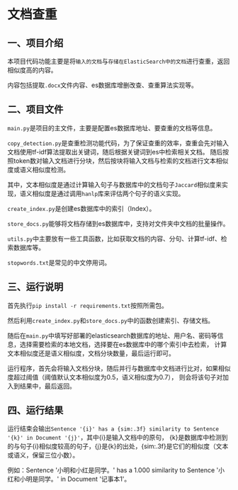 # 文档查重
## 一、项目介绍
本项目代码功能主要是将`输入的文档`与`存储在ElasticSearch中的文档`进行查重，返回相似度高的内容。

内容包括提取`.docx`文件内容、es数据库增删改查、查重算法实现等。

## 二、项目文件
`main.py`是项目的主文件，主要是配置es数据库地址、要查重的文档等信息。

`copy_detection.py`是查重检测功能代码，为了保证查重的效率，查重会先对输入文档使用tf-idf算法提取出关键词，随后根据关键词到es中检索相关文档。
随后按照token数对输入文档进行分块，然后按块将输入文档与检索的文档进行文本相似度或语义相似度检测。

其中，文本相似度是通过计算输入句子与数据库中的文档句子`Jaccard`相似度来实现，语义相似度是通过调用`hanlp`库来评估两个句子的语义实现。

`create_index.py`是创建es数据库中的索引（Index）。

`store_docs.py`能够将文档存储到es数据库中，支持对文件夹中文档的批量操作。

`utils.py`中主要放有一些工具函数，比如获取文档的内容、分句、计算tf-idf、检索数据库等。

`stopwords.txt`是常见的中文停用词。


## 三、运行说明
首先执行`pip install -r requirements.txt`按照所需包。

然后利用`create_index.py`和`store_docs.py`中的函数创建索引、存储文档。

随后在`main.py`中填写好部署的elasticsearch数据库的地址、用户名、密码等信息，选择需要检索的本地文档，选择要在es数据库中的哪个索引中去检索，
计算文本相似度还是语义相似度，文档分块数量，最后运行即可。

运行程序，首先会将输入文档分块，随后并行与数据库中文档进行比对，如果相似度超过阈值（阈值默认文本相似度为0.5，语义相似度为0.7），
则会将该句子对加入到结果中，最后返回。

## 四、运行结果
运行结束会输出`Sentence '{i}' has a {sim:.3f} similarity to Sentence '{k}' in Document '{j}'`，其中{i}是输入文档中的原句，
{k}是数据库中检测到的与句子{i}相似度较高的句子，{j}是{k}的出处，{sim:.3f}是它们的相似度（文本或语义，保留三位小数）。

例如：Sentence '小明和小红是同学。' has a 1.000 similarity to Sentence '小红和小明是同学。' in Document '记事本1'。
